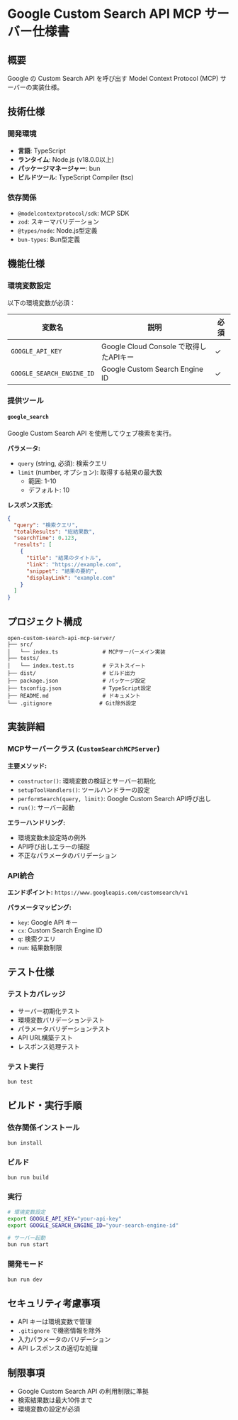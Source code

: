 # Google Custom Search API MCP サーバー仕様書

## 概要

Google の Custom Search API を呼び出す Model Context Protocol (MCP) サーバーの実装仕様。

## 技術仕様

### 開発環境
- **言語**: TypeScript
- **ランタイム**: Node.js (v18.0.0以上)
- **パッケージマネージャー**: bun
- **ビルドツール**: TypeScript Compiler (tsc)

### 依存関係
- `@modelcontextprotocol/sdk`: MCP SDK
- `zod`: スキーマバリデーション
- `@types/node`: Node.js型定義
- `bun-types`: Bun型定義

## 機能仕様

### 環境変数設定
以下の環境変数が必須：

| 変数名 | 説明 | 必須 |
|--------|------|------|
| `GOOGLE_API_KEY` | Google Cloud Console で取得したAPIキー | ✓ |
| `GOOGLE_SEARCH_ENGINE_ID` | Google Custom Search Engine ID | ✓ |

### 提供ツール

#### `google_search`
Google Custom Search API を使用してウェブ検索を実行。

**パラメータ:**
- `query` (string, 必須): 検索クエリ
- `limit` (number, オプション): 取得する結果の最大数
  - 範囲: 1-10
  - デフォルト: 10

**レスポンス形式:**
```json
{
  "query": "検索クエリ",
  "totalResults": "総結果数",
  "searchTime": 0.123,
  "results": [
    {
      "title": "結果のタイトル",
      "link": "https://example.com",
      "snippet": "結果の要約",
      "displayLink": "example.com"
    }
  ]
}
```

## プロジェクト構成

```
open-custom-search-api-mcp-server/
├── src/
│   └── index.ts              # MCPサーバーメイン実装
├── tests/
│   └── index.test.ts         # テストスイート
├── dist/                     # ビルド出力
├── package.json              # パッケージ設定
├── tsconfig.json             # TypeScript設定
├── README.md                 # ドキュメント
└── .gitignore               # Git除外設定
```

## 実装詳細

### MCPサーバークラス (`CustomSearchMCPServer`)

**主要メソッド:**
- `constructor()`: 環境変数の検証とサーバー初期化
- `setupToolHandlers()`: ツールハンドラーの設定
- `performSearch(query, limit)`: Google Custom Search API呼び出し
- `run()`: サーバー起動

**エラーハンドリング:**
- 環境変数未設定時の例外
- API呼び出しエラーの捕捉
- 不正なパラメータのバリデーション

### API統合

**エンドポイント:** `https://www.googleapis.com/customsearch/v1`

**パラメータマッピング:**
- `key`: Google API キー
- `cx`: Custom Search Engine ID
- `q`: 検索クエリ
- `num`: 結果数制限

## テスト仕様

### テストカバレッジ
- サーバー初期化テスト
- 環境変数バリデーションテスト  
- パラメータバリデーションテスト
- API URL構築テスト
- レスポンス処理テスト

### テスト実行
```bash
bun test
```

## ビルド・実行手順

### 依存関係インストール
```bash
bun install
```

### ビルド
```bash
bun run build
```

### 実行
```bash
# 環境変数設定
export GOOGLE_API_KEY="your-api-key"
export GOOGLE_SEARCH_ENGINE_ID="your-search-engine-id"

# サーバー起動
bun run start
```

### 開発モード
```bash
bun run dev
```

## セキュリティ考慮事項

- API キーは環境変数で管理
- `.gitignore` で機密情報を除外
- 入力パラメータのバリデーション
- API レスポンスの適切な処理

## 制限事項

- Google Custom Search API の利用制限に準拠
- 検索結果数は最大10件まで
- 環境変数の設定が必須